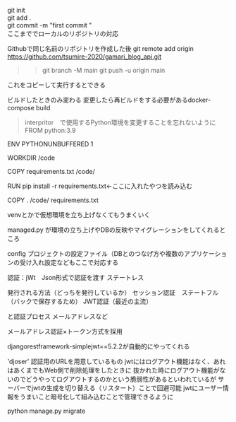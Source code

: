 git init   
git add .      
 git commit -m "first commit "   
ここまででローカルのリポジトリの対応

Githubで同じ名前のリポジトリを作成した後
 git remote add origin https://github.com/tsumire-2020/gamari_blog_api.git
>> git branch -M main
>> git push -u origin main

これをコピーして実行するとできる

ビルドしたときのみ変わる
変更したら再ビルドをする必要があるdocker-compose build
> interpritor　で使用するPython環境を変更することを忘れないように
FROM python:3.9

ENV PYTHONUNBUFFERED 1

WORKDIR /code

COPY requirements.txt /code/

RUN pip install -r requirements.txt←ここに入れたやつを読み込む

COPY . /code/
requirements.txt

venvとかで仮想環境を立ち上げなくてもうまくいく


managed.py が環境の立ち上げやDBの反映やマイグレーションをしてくれるところ

config プロジェクトの設定ファイル（DBとのつなげ方や複数のアプリケーションの受け入れ設定などもここで対応する

認証：jWt　Json形式で認証を渡す
ステートレス

発行される方法（どっちを発行しているか）
セッション認証　ステートフル（バックで保存するため）
JWT認証（最近の主流）

と認証プロセス
メールアドレスなど

メールアドレス認証×トークン方式を採用

djangorestframework-simplejwt==5.2.2が自動的にやってくれる

'djoser' 認証用のURLを用意しているもの
jwtにはログアウト機能はなく、あれはあくまでもWeb側で削除処理をしたときに
抜かれた時にログアウト機能がないのでどうやってログアウトするのかという脆弱性があるといわれているが
サーバーでjwtの生成を切り替える（リスタート）ことで回避可能
jwtにユーザー情報をうまいこと暗号化して組み込むことで管理できるように

 python manage.py migrate

 